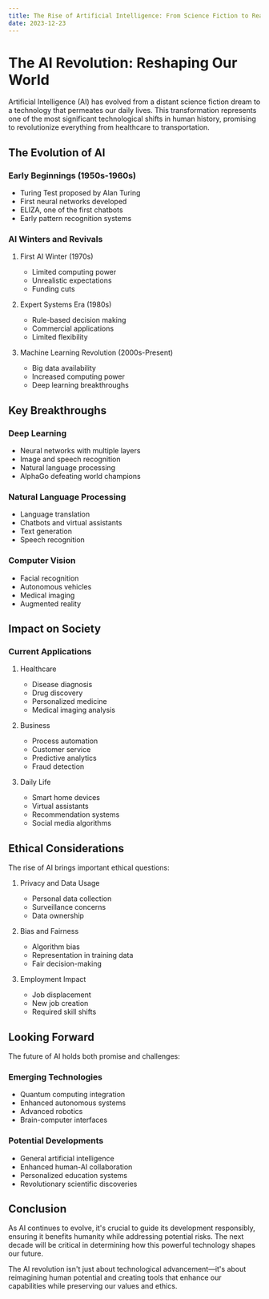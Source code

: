 ```yaml
---
title: The Rise of Artificial Intelligence: From Science Fiction to Reality
date: 2023-12-23
---
```


# The AI Revolution: Reshaping Our World

Artificial Intelligence (AI) has evolved from a distant science fiction dream to a technology that permeates our daily lives. This transformation represents one of the most significant technological shifts in human history, promising to revolutionize everything from healthcare to transportation.

## The Evolution of AI

### Early Beginnings (1950s-1960s)
- Turing Test proposed by Alan Turing
- First neural networks developed
- ELIZA, one of the first chatbots
- Early pattern recognition systems

### AI Winters and Revivals
1. First AI Winter (1970s)
   - Limited computing power
   - Unrealistic expectations
   - Funding cuts

2. Expert Systems Era (1980s)
   - Rule-based decision making
   - Commercial applications
   - Limited flexibility

3. Machine Learning Revolution (2000s-Present)
   - Big data availability
   - Increased computing power
   - Deep learning breakthroughs

## Key Breakthroughs

### Deep Learning
- Neural networks with multiple layers
- Image and speech recognition
- Natural language processing
- AlphaGo defeating world champions

### Natural Language Processing
- Language translation
- Chatbots and virtual assistants
- Text generation
- Speech recognition

### Computer Vision
- Facial recognition
- Autonomous vehicles
- Medical imaging
- Augmented reality

## Impact on Society

### Current Applications
1. Healthcare
   - Disease diagnosis
   - Drug discovery
   - Personalized medicine
   - Medical imaging analysis

2. Business
   - Process automation
   - Customer service
   - Predictive analytics
   - Fraud detection

3. Daily Life
   - Smart home devices
   - Virtual assistants
   - Recommendation systems
   - Social media algorithms

## Ethical Considerations

The rise of AI brings important ethical questions:

1. Privacy and Data Usage
   - Personal data collection
   - Surveillance concerns
   - Data ownership

2. Bias and Fairness
   - Algorithm bias
   - Representation in training data
   - Fair decision-making

3. Employment Impact
   - Job displacement
   - New job creation
   - Required skill shifts

## Looking Forward

The future of AI holds both promise and challenges:

### Emerging Technologies
- Quantum computing integration
- Enhanced autonomous systems
- Advanced robotics
- Brain-computer interfaces

### Potential Developments
- General artificial intelligence
- Enhanced human-AI collaboration
- Personalized education systems
- Revolutionary scientific discoveries

## Conclusion

As AI continues to evolve, it's crucial to guide its development responsibly, ensuring it benefits humanity while addressing potential risks. The next decade will be critical in determining how this powerful technology shapes our future.

The AI revolution isn't just about technological advancement—it's about reimagining human potential and creating tools that enhance our capabilities while preserving our values and ethics.
